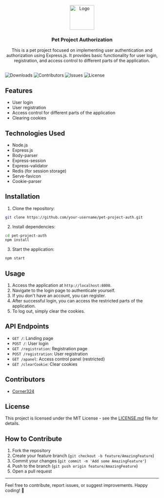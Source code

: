 <br/>
<p align="center">
  <a href="https://github.com/Corner324/TelegramPredictions">
    <img src="https://i.imgur.com/MfUUIxB.png" alt="Logo" width="80" height="80">
  </a>

  <h3 align="center">Pet Project Authorization</h3>

  <p align="center">
    This is a pet project focused on implementing user authentication and authorization using Express.js. It provides basic functionality for user login, registration, and access control to different parts of the application.
    <br/>
    <br/>
  </p>
</p>

![Downloads](https://img.shields.io/github/downloads/Corner324/TelegramPredictions/total) ![Contributors](https://img.shields.io/github/contributors/Corner324/TelegramPredictions?color=dark-green) ![Issues](https://img.shields.io/github/issues/Corner324/TelegramPredictions) ![License](https://img.shields.io/github/license/Corner324/TelegramPredictions) 



## Features

- User login
- User registration
- Access control for different parts of the application
- Clearing cookies

## Technologies Used

- Node.js
- Express.js
- Body-parser
- Express-session
- Express-validator
- Redis (for session storage)
- Serve-favicon
- Cookie-parser

## Installation

1. Clone the repository:

```bash
git clone https://github.com/your-username/pet-project-auth.git
```

2. Install dependencies:

```bash
cd pet-project-auth
npm install
```

3. Start the application:

```bash
npm start
```

## Usage

1. Access the application at `http://localhost:8000`.
2. Navigate to the login page to authenticate yourself.
3. If you don't have an account, you can register.
4. After successful login, you can access the restricted parts of the application.
5. To log out, simply clear the cookies.

## API Endpoints

- `GET /`: Landing page
- `POST /`: User login
- `GET /registration`: Registration page
- `POST /registration`: User registration
- `GET /apanel`: Access control panel (restricted)
- `GET /clearCookie`: Clear cookies

## Contributors

- [Corner324](https://github.com/Corner324)


## License

This project is licensed under the MIT License - see the [LICENSE.md](LICENSE.md) file for details.



## How to Contribute

1. Fork the repository
2. Create your feature branch (`git checkout -b feature/AmazingFeature`)
3. Commit your changes (`git commit -m 'Add some AmazingFeature'`)
4. Push to the branch (`git push origin feature/AmazingFeature`)
5. Open a pull request

---

Feel free to contribute, report issues, or suggest improvements. Happy coding! 🚀

